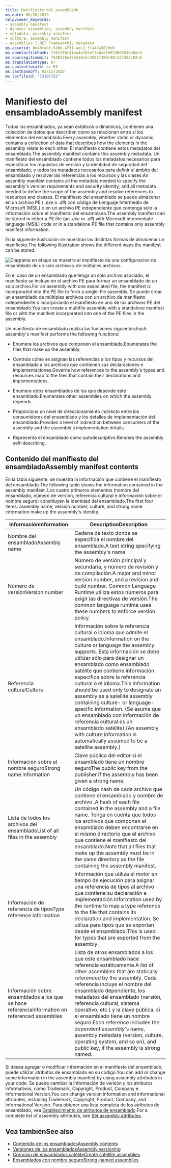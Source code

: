 ```yaml
---
title: Manifiesto del ensamblado
ms.date: 08/20/2019
helpviewer_keywords:
- assembly manifest
- dynamic assemblies, assembly manifest
- metadata, assembly manifest
- culture, assembly manifest
- assemblies [.NET Framework], metadata
ms.assetid: 8e40fab9-549d-4731-aec2-ffa47a382de0
ms.openlocfilehash: f1913f8c41ba4a7b54f7abcdfb97400503da8ac5
ms.sourcegitcommit: 7588136e355e10cbc2582f389c90c127363c02a5
ms.translationtype: HT
ms.contentlocale: es-ES
ms.lasthandoff: 03/15/2020
ms.locfileid: "73107152"
---
```

# <a name="assembly-manifest"></a><span data-ttu-id="87326-102">Manifiesto del ensamblado</span><span class="sxs-lookup"><span data-stu-id="87326-102">Assembly manifest</span></span>
<span data-ttu-id="87326-103">Todos los ensamblados, ya sean estáticos o dinámicos, contienen una colección de datos que describen cómo se relacionan entre sí los elementos del ensamblado.</span><span class="sxs-lookup"><span data-stu-id="87326-103">Every assembly, whether static or dynamic, contains a collection of data that describes how the elements in the assembly relate to each other.</span></span> <span data-ttu-id="87326-104">El manifiesto contiene estos metadatos del ensamblado.</span><span class="sxs-lookup"><span data-stu-id="87326-104">The assembly manifest contains this assembly metadata.</span></span> <span data-ttu-id="87326-105">Un manifiesto del ensamblado contiene todos los metadatos necesarios para especificar los requisitos de versión y la identidad de seguridad del ensamblado, y todos los metadatos necesarios para definir el ámbito del ensamblado y resolver las referencias a los recursos y las clases.</span><span class="sxs-lookup"><span data-stu-id="87326-105">An assembly manifest contains all the metadata needed to specify the assembly's version requirements and security identity, and all metadata needed to define the scope of the assembly and resolve references to resources and classes.</span></span> <span data-ttu-id="87326-106">El manifiesto del ensamblado se puede almacenar en un archivo PE ( *.exe* o *.dll*) con código de Lenguaje Intermedio de Microsoft (MSIL) o en un archivo PE independiente que contenga solo la información sobre el manifiesto del ensamblado.</span><span class="sxs-lookup"><span data-stu-id="87326-106">The assembly manifest can be stored in either a PE file (an *.exe* or *.dll*) with Microsoft intermediate language (MSIL) code or in a standalone PE file that contains only assembly manifest information.</span></span>  
  
 <span data-ttu-id="87326-107">En la siguiente ilustración se muestran las distintas formas de almacenar un manifiesto.</span><span class="sxs-lookup"><span data-stu-id="87326-107">The following illustration shows the different ways the manifest can be stored.</span></span>  
  
 ![Diagrama en el que se muestra el manifiesto de una configuración de ensamblado de un solo archivo y de múltiples archivos.](./media/manifest/assembly-types-diagram.gif)  
  
 <span data-ttu-id="87326-109">En el caso de un ensamblado que tenga un solo archivo asociado, el manifiesto se incluye en el archivo PE para formar un ensamblado de un solo archivo.</span><span class="sxs-lookup"><span data-stu-id="87326-109">For an assembly with one associated file, the manifest is incorporated into the PE file to form a single-file assembly.</span></span> <span data-ttu-id="87326-110">Se puede crear un ensamblado de múltiples archivos con un archivo de manifiesto independiente o incorporando el manifiesto en uno de los archivos PE del ensamblado.</span><span class="sxs-lookup"><span data-stu-id="87326-110">You can create a multifile assembly with a standalone manifest file or with the manifest incorporated into one of the PE files in the assembly.</span></span>  
  
 <span data-ttu-id="87326-111">Un manifiesto de ensamblado realiza las funciones siguientes:</span><span class="sxs-lookup"><span data-stu-id="87326-111">Each assembly's manifest performs the following functions:</span></span>  
  
- <span data-ttu-id="87326-112">Enumera los archivos que componen el ensamblado.</span><span class="sxs-lookup"><span data-stu-id="87326-112">Enumerates the files that make up the assembly.</span></span>  
  
- <span data-ttu-id="87326-113">Controla cómo se asignan las referencias a los tipos y recursos del ensamblado a los archivos que contienen sus declaraciones e implementaciones.</span><span class="sxs-lookup"><span data-stu-id="87326-113">Governs how references to the assembly's types and resources map to the files that contain their declarations and implementations.</span></span>  
  
- <span data-ttu-id="87326-114">Enumera otros ensamblados de los que depende este ensamblado.</span><span class="sxs-lookup"><span data-stu-id="87326-114">Enumerates other assemblies on which the assembly depends.</span></span>  
  
- <span data-ttu-id="87326-115">Proporciona un nivel de direccionamiento indirecto entre los consumidores del ensamblado y los detalles de implementación del ensamblado.</span><span class="sxs-lookup"><span data-stu-id="87326-115">Provides a level of indirection between consumers of the assembly and the assembly's implementation details.</span></span>  
  
- <span data-ttu-id="87326-116">Representa el ensamblado como autodescriptivo.</span><span class="sxs-lookup"><span data-stu-id="87326-116">Renders the assembly self-describing.</span></span>  
  
## <a name="assembly-manifest-contents"></a><span data-ttu-id="87326-117">Contenido del manifiesto del ensamblado</span><span class="sxs-lookup"><span data-stu-id="87326-117">Assembly manifest contents</span></span>  
 <span data-ttu-id="87326-118">En la tabla siguiente, se muestra la información que contiene el manifiesto del ensamblado.</span><span class="sxs-lookup"><span data-stu-id="87326-118">The following table shows the information contained in the assembly manifest.</span></span> <span data-ttu-id="87326-119">Los cuatro primeros elementos (nombre del ensamblado, número de versión, referencia cultural e información sobre el nombre seguro) constituyen la identidad del ensamblado.</span><span class="sxs-lookup"><span data-stu-id="87326-119">The first four items: assembly name, version number, culture, and strong name information make up the assembly's identity.</span></span>  
  
|<span data-ttu-id="87326-120">Información</span><span class="sxs-lookup"><span data-stu-id="87326-120">Information</span></span>|<span data-ttu-id="87326-121">Description</span><span class="sxs-lookup"><span data-stu-id="87326-121">Description</span></span>|  
|-----------------|-----------------|  
|<span data-ttu-id="87326-122">Nombre del ensamblado</span><span class="sxs-lookup"><span data-stu-id="87326-122">Assembly name</span></span>|<span data-ttu-id="87326-123">Cadena de texto donde se especifica el nombre del ensamblado.</span><span class="sxs-lookup"><span data-stu-id="87326-123">A text string specifying the assembly's name.</span></span>|  
|<span data-ttu-id="87326-124">Número de versión</span><span class="sxs-lookup"><span data-stu-id="87326-124">Version number</span></span>|<span data-ttu-id="87326-125">Número de versión principal y secundaria, y número de revisión y de compilación.</span><span class="sxs-lookup"><span data-stu-id="87326-125">A major and minor version number, and a revision and build number.</span></span> <span data-ttu-id="87326-126">Common Language Runtime utiliza estos números para exigir las directivas de versión.</span><span class="sxs-lookup"><span data-stu-id="87326-126">The common language runtime uses these numbers to enforce version policy.</span></span>|  
|<span data-ttu-id="87326-127">Referencia cultural</span><span class="sxs-lookup"><span data-stu-id="87326-127">Culture</span></span>|<span data-ttu-id="87326-128">Información sobre la referencia cultural o idioma que admite el ensamblado.</span><span class="sxs-lookup"><span data-stu-id="87326-128">Information on the culture or language the assembly supports.</span></span> <span data-ttu-id="87326-129">Esta información se debe utilizar sólo para designar un ensamblado como ensamblado satélite que contiene información específica sobre la referencia cultural o el idioma.</span><span class="sxs-lookup"><span data-stu-id="87326-129">This information should be used only to designate an assembly as a satellite assembly containing culture- or language-specific information.</span></span> <span data-ttu-id="87326-130">(Se asume que un ensamblado con información de referencia cultural es un ensamblado satélite).</span><span class="sxs-lookup"><span data-stu-id="87326-130">(An assembly with culture information is automatically assumed to be a satellite assembly.)</span></span>|  
|<span data-ttu-id="87326-131">Información sobre el nombre seguro</span><span class="sxs-lookup"><span data-stu-id="87326-131">Strong name information</span></span>|<span data-ttu-id="87326-132">Clave pública del editor si el ensamblado tiene un nombre seguro</span><span class="sxs-lookup"><span data-stu-id="87326-132">The public key from the publisher if the assembly has been given a strong name.</span></span>|  
|<span data-ttu-id="87326-133">Lista de todos los archivos del ensamblado</span><span class="sxs-lookup"><span data-stu-id="87326-133">List of all files in the assembly</span></span>|<span data-ttu-id="87326-134">Un código hash de cada archivo que contiene el ensamblado y nombre de archivo .</span><span class="sxs-lookup"><span data-stu-id="87326-134">A hash of each file contained in the assembly and a file name.</span></span> <span data-ttu-id="87326-135">Tenga en cuenta que todos los archivos que componen el ensamblado deben encontrarse en el mismo directorio que el archivo que contiene el manifiesto del ensamblado.</span><span class="sxs-lookup"><span data-stu-id="87326-135">Note that all files that make up the assembly must be in the same directory as the file containing the assembly manifest.</span></span>|  
|<span data-ttu-id="87326-136">Información de referencia de tipos</span><span class="sxs-lookup"><span data-stu-id="87326-136">Type reference information</span></span>|<span data-ttu-id="87326-137">Información que utiliza el motor en tiempo de ejecución para asignar una referencia de tipos al archivo que contiene su declaración e implementación.</span><span class="sxs-lookup"><span data-stu-id="87326-137">Information used by the runtime to map a type reference to the file that contains its declaration and implementation.</span></span> <span data-ttu-id="87326-138">Se utiliza para tipos que se exportan desde el ensamblado.</span><span class="sxs-lookup"><span data-stu-id="87326-138">This is used for types that are exported from the assembly.</span></span>|  
|<span data-ttu-id="87326-139">Información sobre ensamblados a los que se hace referencia</span><span class="sxs-lookup"><span data-stu-id="87326-139">Information on referenced assemblies</span></span>|<span data-ttu-id="87326-140">Lista de otros ensamblados a los que este ensamblado hace referencia estáticamente.</span><span class="sxs-lookup"><span data-stu-id="87326-140">A list of other assemblies that are statically referenced by the assembly.</span></span> <span data-ttu-id="87326-141">Cada referencia incluye el nombre del ensamblado dependiente, los metadatos del ensamblado (versión, referencia cultural, sistema operativo, etc.) y la clave pública, si el ensamblado tiene un nombre seguro.</span><span class="sxs-lookup"><span data-stu-id="87326-141">Each reference includes the dependent assembly's name, assembly metadata (version, culture, operating system, and so on), and public key, if the assembly is strong named.</span></span>|  
  
 <span data-ttu-id="87326-142">Si desea agregar o modificar información en el manifiesto del ensamblado, puede utilizar atributos de ensamblado en su código.</span><span class="sxs-lookup"><span data-stu-id="87326-142">You can add or change some information in the assembly manifest by using assembly attributes in your code.</span></span> <span data-ttu-id="87326-143">Se puede cambiar la información de versión y los atributos informativos, como Trademark, Copyright, Product, Company e Informational Version.</span><span class="sxs-lookup"><span data-stu-id="87326-143">You can change version information and informational attributes, including Trademark, Copyright, Product, Company, and Informational Version.</span></span> <span data-ttu-id="87326-144">Para obtener una lista completa de los atributos de ensamblado, vea [Establecimiento de atributos de ensamblado](set-attributes.md).</span><span class="sxs-lookup"><span data-stu-id="87326-144">For a complete list of assembly attributes, see [Set assembly attributes](set-attributes.md).</span></span>  
  
## <a name="see-also"></a><span data-ttu-id="87326-145">Vea también</span><span class="sxs-lookup"><span data-stu-id="87326-145">See also</span></span>

- [<span data-ttu-id="87326-146">Contenido de los ensamblados</span><span class="sxs-lookup"><span data-stu-id="87326-146">Assembly contents</span></span>](contents.md)
- [<span data-ttu-id="87326-147">Versiones de los ensamblados</span><span class="sxs-lookup"><span data-stu-id="87326-147">Assembly versioning</span></span>](versioning.md)
- [<span data-ttu-id="87326-148">Creación de ensamblados satélite</span><span class="sxs-lookup"><span data-stu-id="87326-148">Create satellite assemblies</span></span>](../../framework/resources/creating-satellite-assemblies-for-desktop-apps.md)
- [<span data-ttu-id="87326-149">Ensamblados con nombre seguro</span><span class="sxs-lookup"><span data-stu-id="87326-149">Strong-named assemblies</span></span>](strong-named.md)
